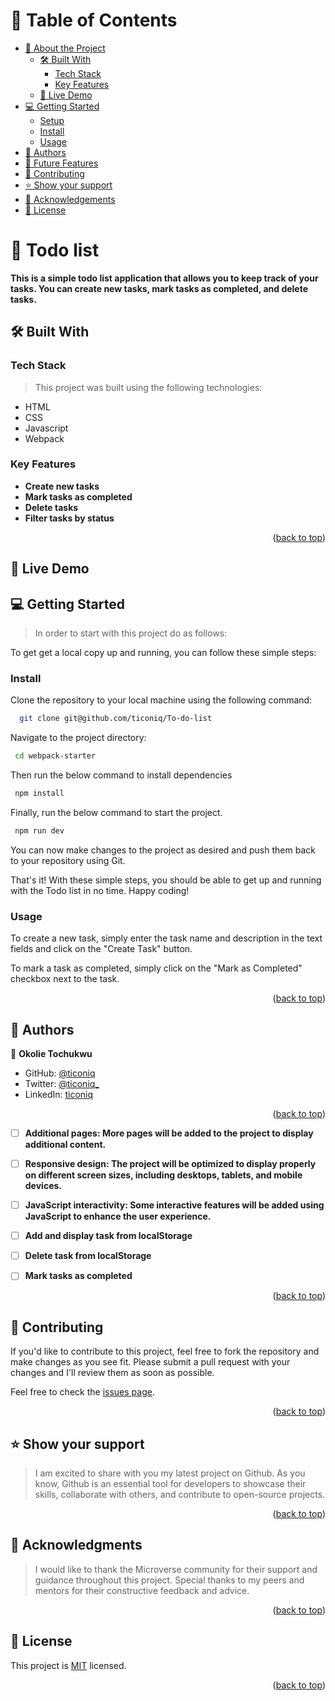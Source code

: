 <a name="readme-top"></a>

# 📗 Table of Contents

- [📖 About the Project](#about-project)
  - [🛠 Built With](#built-with)
    - [Tech Stack](#tech-stack)
    - [Key Features](#key-features)
  - [🚀 Live Demo](#live-demo)
- [💻 Getting Started](#getting-started)
  - [Setup](#setup)
  - [Install](#install)
  - [Usage](#usage)
- [👥 Authors](#authors)
- [🔭 Future Features](#future-features)
- [🤝 Contributing](#contributing)
- [⭐️ Show your support](#support)
- [🙏 Acknowledgements](#acknowledgements)
- [📝 License](#license)

<!-- PROJECT DESCRIPTION -->

# 📖 Todo list<a name="about-project"></a>

**This is a simple todo list application that allows you to keep track of your tasks. You can create new tasks, mark tasks as completed, and delete tasks.**

## 🛠 Built With <a name="built-with"></a>

### Tech Stack <a name="tech-stack"></a>

> This project was built using the following technologies:

  - HTML
  - CSS
  - Javascript
  - Webpack 

<!-- Features -->

### Key Features <a name="key-features"></a>

- **Create new tasks**
- **Mark tasks as completed**
- **Delete tasks**
- **Filter tasks by status**

<p align="right">(<a href="#readme-top">back to top</a>)</p>

<!-- Live Demo -->

## 🚀 Live Demo <a name="live-demo"></a>
<!-- <a href="https://webpack-starter-woad.vercel.app/"> See Project 🚀</a> -->

<!-- GETTING STARTED -->

## 💻 Getting Started <a name="getting-started"></a>

> In order to start with this project do as follows:

To get get a local copy up and running, you can follow these simple steps:


### Install
Clone the repository to your local machine using the following command:

```sh
  git clone git@github.com/ticoniq/To-do-list
```
Navigate to the project directory:

```sh
 cd webpack-starter
```

Then run the below command to install dependencies
```sh
 npm install
```

Finally, run the below command to start the project.
```sh
 npm run dev
```

You can now make changes to the project as desired and push them back to your repository using Git.

That's it! With these simple steps, you should be able to get up and running with the Todo list in no time. Happy coding!



### Usage

To create a new task, simply enter the task name and description in the text fields and click on the "Create Task" button.

To mark a task as completed, simply click on the "Mark as Completed" checkbox next to the task.

<!-- To delete a task, simply click on the "Delete Task" button next to the task. -->


<!-- ### Run tests

To run tests, run the following command: -->

<!--
Example command:

```sh
  bin/rails test test/models/article_test.rb
```
--->


<p align="right">(<a href="#readme-top">back to top</a>)</p>

<!-- AUTHORS -->

## 👥 Authors <a name="authors"></a>

<!-- > Mention all of the collaborators of this project. -->

👤 **Okolie Tochukwu**

- GitHub: [@ticoniq](https://github.com/ticoniq)
- Twitter: [@ticoniq_](https://twitter.com/ticoniq_)
- LinkedIn: [ticoniq](https://linkedin.com/in/ticoniq)

<p align="right">(<a href="#readme-top">back to top</a>)</p>

<!-- > Describe 1 - 3 features you will add to the project. -->

- [ ] **Additional pages: More pages will be added to the project to display additional content.**
- [ ] **Responsive design: The project will be optimized to display properly on different screen sizes, including desktops, tablets, and mobile devices.**
- [ ] **JavaScript interactivity: Some interactive features will be added using JavaScript to enhance the user experience.**
- [ ] **Add and display task from localStorage**
- [ ] **Delete task from localStorage**
- [ ] **Mark tasks as completed**


<p align="right">(<a href="#readme-top">back to top</a>)</p>

<!-- CONTRIBUTING -->

## 🤝 Contributing <a name="contributing"></a>

If you'd like to contribute to this project, feel free to fork the repository and make changes as you see fit. Please submit a pull request with your changes and I'll review them as soon as possible.

Feel free to check the [issues page](../../issues/).

<p align="right">(<a href="#readme-top">back to top</a>)</p>

<!-- SUPPORT -->

## ⭐️ Show your support <a name="support"></a>

> I am excited to share with you my latest project on Github. As you know, Github is an essential tool for developers to showcase their skills, collaborate with others, and contribute to open-source projects.

<p align="right">(<a href="#readme-top">back to top</a>)</p>

<!-- ACKNOWLEDGEMENTS -->

## 🙏 Acknowledgments <a name="acknowledgements"></a>

> I would like to thank the Microverse community for their support and guidance throughout this project. Special thanks to my peers and mentors for their constructive feedback and advice.

<p align="right">(<a href="#readme-top">back to top</a>)</p>

<!-- FAQ (optional) -->
  
## 📝 License <a name="license"></a>

This project is [MIT](./LICENSE) licensed.

<p align="right">(<a href="#readme-top">back to top</a>)</p>

